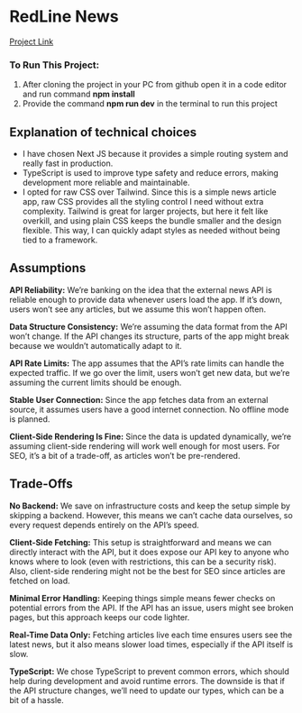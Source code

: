 # RedLine News

[Project Link](https://redline-news-client.vercel.app/)

### To Run This Project:

1. After cloning the project in your PC from github open it in a code editor and run command **npm install**
2. Provide the command **npm run dev** in the terminal to run this project

## Explanation of technical choices

- I have chosen Next JS because it provides a simple routing system and really fast in production.
- TypeScript is used to improve type safety and reduce errors, making development more reliable and maintainable.
- I opted for raw CSS over Tailwind. Since this is a simple news article app, raw CSS provides all the styling control I need without extra complexity. Tailwind is great for larger projects, but here it felt like overkill, and using plain CSS keeps the bundle smaller and the design flexible. This way, I can quickly adapt styles as needed without being tied to a framework.

## Assumptions

**API Reliability:** We’re banking on the idea that the external news API is reliable enough to provide data whenever users load the app. If it’s down, users won’t see any articles, but we assume this won’t happen often.

**Data Structure Consistency:** We’re assuming the data format from the API won’t change. If the API changes its structure, parts of the app might break because we wouldn’t automatically adapt to it.

**API Rate Limits:** The app assumes that the API’s rate limits can handle the expected traffic. If we go over the limit, users won’t get new data, but we’re assuming the current limits should be enough.

**Stable User Connection:** Since the app fetches data from an external source, it assumes users have a good internet connection. No offline mode is planned.

**Client-Side Rendering Is Fine:** Since the data is updated dynamically, we’re assuming client-side rendering will work well enough for most users. For SEO, it’s a bit of a trade-off, as articles won’t be pre-rendered.

## Trade-Offs

**No Backend:** We save on infrastructure costs and keep the setup simple by skipping a backend. However, this means we can’t cache data ourselves, so every request depends entirely on the API’s speed.

**Client-Side Fetching:** This setup is straightforward and means we can directly interact with the API, but it does expose our API key to anyone who knows where to look (even with restrictions, this can be a security risk).
Also, client-side rendering might not be the best for SEO since articles are fetched on load.

**Minimal Error Handling:** Keeping things simple means fewer checks on potential errors from the API. If the API has an issue, users might see broken pages, but this approach keeps our code lighter.

**Real-Time Data Only:** Fetching articles live each time ensures users see the latest news, but it also means slower load times, especially if the API itself is slow.

**TypeScript:** We chose TypeScript to prevent common errors, which should help during development and avoid runtime errors.
The downside is that if the API structure changes, we’ll need to update our types, which can be a bit of a hassle.
